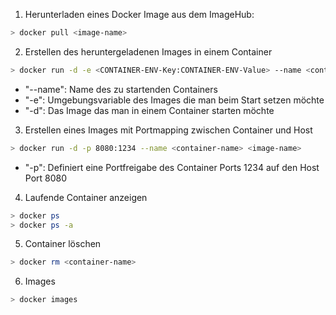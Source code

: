 
1. Herunterladen eines Docker Image aus dem ImageHub:
```sh
> docker pull <image-name> 
```

2. Erstellen des heruntergeladenen Images in einem Container
```sh
> docker run -d -e <CONTAINER-ENV-Key:CONTAINER-ENV-Value> --name <container-name> <image-name>
```
- "--name": Name des zu startenden Containers
- "-e": Umgebungsvariable des Images die man beim Start setzen möchte
- "-d": Das Image das man in einem Container starten möchte

3. Erstellen eines Images mit Portmapping zwischen Container und Host
```sh
> docker run -d -p 8080:1234 --name <container-name> <image-name>
```
- "-p": Definiert eine Portfreigabe des Container Ports 1234 auf den Host Port 8080

4. Laufende Container anzeigen
```sh
> docker ps
> docker ps -a
```

5. Container löschen
```sh
> docker rm <container-name> 
```

6. Images
```sh
> docker images 
```